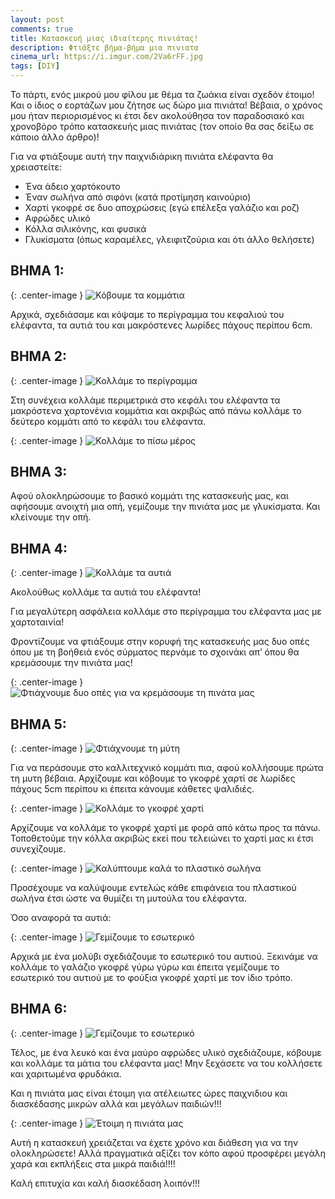 ```yaml
---
layout: post
comments: true
title: Κατασκευή μιας ιδιαίτερης πινιάτας!
description: Φτιάξτε βήμα-βήμα μια πινιατα
cinema_url: https://i.imgur.com/2Va6rFF.jpg
tags: [DIY]
---
```


Το πάρτι, ενός μικρού μου φίλου με θέμα τα ζωάκια είναι σχεδόν έτοιμο! Και ο ίδιος ο εορτάζων μου ζήτησε ως δώρο μια πινιάτα! Βέβαια, ο χρόνος μου ήταν περιορισμένος κι έτσι δεν ακολούθησα τον παραδοσιακό και  χρονοβόρο τρόπο κατασκευής μιας πινιάτας (τον οποίο θα σας δείξω σε κάποιο άλλο άρθρο)!

Για να φτιάξουμε αυτή την παιχνιδιάρικη πινιάτα ελέφαντα θα χρειαστείτε:

* Ένα άδειο χαρτόκουτο
* Έναν σωλήνα από σιφόνι (κατά προτίμηση καινούριο)
* Χαρτί γκοφρέ σε δυο αποχρώσεις (εγώ επέλεξα γαλάζιο και ροζ)
* Αφρώδες υλικό 
* Κόλλα σιλικόνης, και φυσικά
* Γλυκίσματα (όπως καραμέλες, γλειφιτζούρια και ότι άλλο θελήσετε)

## ΒΗΜΑ 1:

{: .center-image } 
![Κόβουμε τα κομμάτια](https://i.imgur.com/6TIRORj.jpg)

Αρχικά, σχεδιάσαμε και κόψαμε το περίγραμμα του κεφαλιού του ελέφαντα, τα αυτιά του και μακρόστενες λωρίδες πάχους περίπου 6cm.

## ΒΗΜΑ 2:

{: .center-image } 
![Κολλάμε το περίγραμμα](https://i.imgur.com/dqrOcTK.jpg)

Στη συνέχεια κολλάμε περιμετρικά στο κεφάλι του ελέφαντα τα μακρόστενα χαρτονένια κομμάτια και ακριβώς από πάνω κολλάμε το δεύτερο κομμάτι από το κεφάλι του ελέφαντα.

{: .center-image } 
![Κολλάμε το πίσω μέρος](https://i.imgur.com/RYzrLXr.jpg)

## ΒΗΜΑ 3:

Αφού ολοκληρώσουμε το βασικό κομμάτι της κατασκευής μας, και αφήσουμε ανοιχτή μια οπή, γεμίζουμε την πινιάτα μας με γλυκίσματα. Και κλείνουμε την οπή.

## ΒΗΜΑ 4: 

{: .center-image } 
![Κολλάμε τα αυτιά](https://i.imgur.com/JjLUtzD.jpg)

Ακολούθως κολλάμε τα αυτιά του ελέφαντα!

Για μεγαλύτερη ασφάλεια κολλάμε στο περίγραμμα του ελέφαντα μας με χαρτοταινία!

Φροντίζουμε να φτιάξουμε  στην κορυφή της κατασκευής μας δυο οπές όπου με τη βοήθειά ενός σύρματος περνάμε το σχοινάκι απ’ όπου θα κρεμάσουμε την πινιάτα μας! 

{: .center-image } 
![Φτιάχνουμε δυο οπές για να κρεμάσουμε τη πινάτα μας](https://i.imgur.com/8kSwrbZ.jpg)

## ΒΗΜΑ 5:

{: .center-image } 
![Φτιάχνουμε τη μύτη](https://i.imgur.com/CUkDS3a.jpg)

Για να περάσουμε στο καλλιτεχνικό κομμάτι πια, αφού κολλήσουμε πρώτα τη μυτη βέβαια. Αρχίζουμε και κόβουμε το γκοφρέ χαρτί σε λωρίδες πάχους 5cm περίπου κι έπειτα κάνουμε κάθετες ψαλιδιές.

{: .center-image } 
![Κολλάμε το γκοφρέ χαρτί](https://i.imgur.com/AUGZWrh.jpg)

Αρχίζουμε να κολλάμε το γκοφρέ χαρτί με φορά από κάτω προς τα πάνω. Τοποθετούμε την κόλλα ακριβώς εκεί που τελειώνει το χαρτί μας κι έτσι συνεχίζουμε. 

{: .center-image } 
![Καλύπτουμε καλά το πλαστικό σωλήνα](https://i.imgur.com/bmuyI28.jpg)

Προσέχουμε να καλύψουμε εντελώς κάθε επιφάνεια του πλαστικού σωλήνα έτσι ώστε να θυμίζει τη μυτούλα του ελέφαντα. 

Όσο αναφορά τα αυτιά:

{: .center-image } 
![Γεμίζουμε το εσωτερικό](https://i.imgur.com/M2U3gTP.jpg)

Αρχικά με ένα μολύβι σχεδιάζουμε το εσωτερικό του αυτιού. Ξεκινάμε να κολλάμε το γαλάζιο γκοφρέ γύρω γύρω και έπειτα γεμίζουμε το εσωτερικό του αυτιού με το φούξια γκοφρέ χαρτί με τον ίδιο τρόπο.

## ΒΗΜΑ 6:

{: .center-image } 
![Γεμίζουμε το εσωτερικό](https://i.imgur.com/vKR95VN.jpg)

Τέλος, με ένα λευκό και ένα μαύρο αφρώδες υλικό σχεδιάζουμε, κόβουμε και κολλάμε τα μάτια του ελέφαντα μας! Μην ξεχάσετε να του κολλήσετε και χαριτωμένα φρυδάκια.

Και η πινιάτα μας είναι έτοιμη για ατέλειωτες ώρες παιχνιδιου και διασκέδασης μικρών αλλά και μεγάλων παιδιών!!!

{: .center-image } 
![Έτοιμη η πινιάτα μας](https://i.imgur.com/2Va6rFF.jpg)

Αυτή η κατασκευή χρειάζεται να έχετε χρόνο και διάθεση για να την ολοκληρώσετε! Αλλά πραγματικά αξίζει τον κόπο αφού προσφέρει μεγάλη χαρά και εκπλήξεις στα μικρά παιδιά!!!!

Καλή επιτυχία και καλή διασκέδαση λοιπόν!!!